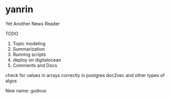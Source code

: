 # yanrin
Yet Another News Reader

TODO
1. Topic modeling
2. Summarization
3. Running scripts
4. deploy on digitalocean
5. Comments and Docs

check for values in arrays correctly in postgres
doc2vec and other types of algos

New name: gudnus
